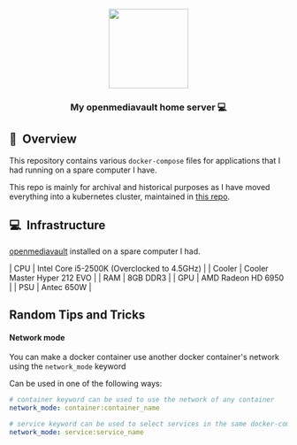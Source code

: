 <div align="center">
<br/>
<img src="https://user-images.githubusercontent.com/6564442/119241148-b009a080-bb54-11eb-8786-293265711f5c.png" align="center" width="144px" height="144px"/>

### My openmediavault home server :computer:

</div>

## :book:&nbsp; Overview

This repository contains various `docker-compose` files for applications that I had running on a spare computer I have.

This repo is mainly for archival and historical purposes as I have moved everything into a kubernetes cluster,
maintained in [this repo](https://github.com/ShadyF/k8s-homelab).

## :computer:&nbsp; Infrastructure

[openmediavault](https://www.openmediavault.org/) installed on a spare computer I had.

| CPU    | Intel Core i5-2500K (Overclocked to 4.5GHz) |
| Cooler | Cooler Master Hyper 212 EVO                 |
| RAM    | 8GB DDR3                                    |
| GPU    | AMD Radeon HD 6950                          |
| PSU    | Antec 650W                                  |

## Random Tips and Tricks

#### Network mode

You can make a docker container use another docker container's network using the `network_mode` keyword

Can be used in one of the following ways:

```yaml
# container keyword can be used to use the network of any container
network_mode: container:container_name

# service keyword can be used to select services in the same docker-compose file
network_mode: service:service_name
```
